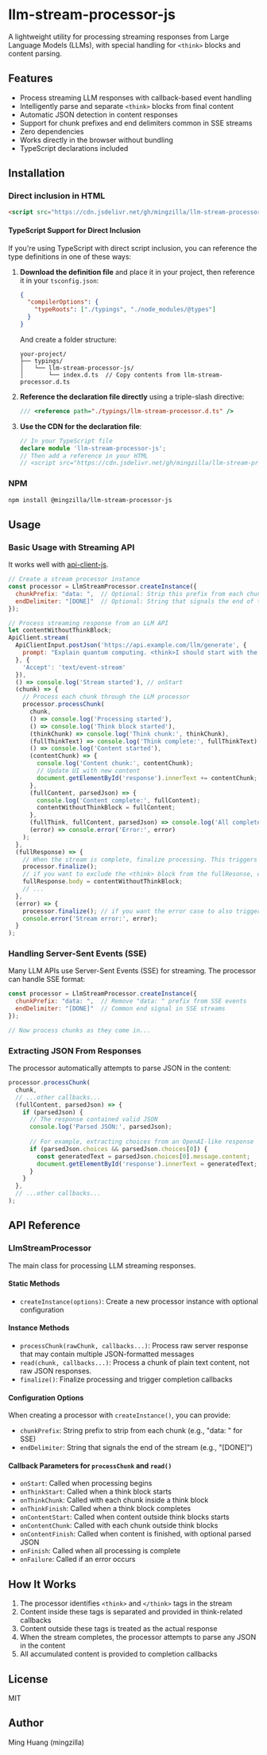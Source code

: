 # llm-stream-processor-js

A lightweight utility for processing streaming responses from Large Language Models (LLMs), with special handling for `<think>` blocks and content parsing.

## Features

- Process streaming LLM responses with callback-based event handling
- Intelligently parse and separate `<think>` blocks from final content
- Automatic JSON detection in content responses
- Support for chunk prefixes and end delimiters common in SSE streams
- Zero dependencies
- Works directly in the browser without bundling
- TypeScript declarations included

## Installation

### Direct inclusion in HTML

```html
<script src="https://cdn.jsdelivr.net/gh/mingzilla/llm-stream-processor-js@latest/llm-stream-processor.js"></script>
```

#### TypeScript Support for Direct Inclusion

If you're using TypeScript with direct script inclusion, you can reference the type definitions in one of these ways:

1. **Download the definition file** and place it in your project, then reference it in your `tsconfig.json`:

   ```json
   {
     "compilerOptions": {
       "typeRoots": ["./typings", "./node_modules/@types"]
     }
   }
   ```

   And create a folder structure:
   ```
   your-project/
   ├── typings/
   │   └── llm-stream-processor-js/
   │       └── index.d.ts  // Copy contents from llm-stream-processor.d.ts
   ```

2. **Reference the declaration file directly** using a triple-slash directive:

   ```typescript
   /// <reference path="./typings/llm-stream-processor.d.ts" />
   ```

3. **Use the CDN for the declaration file**:

   ```typescript
   // In your TypeScript file
   declare module 'llm-stream-processor-js';
   // Then add a reference in your HTML
   // <script src="https://cdn.jsdelivr.net/gh/mingzilla/llm-stream-processor-js@latest/llm-stream-processor.js"></script>
   ```

### NPM

```bash
npm install @mingzilla/llm-stream-processor-js
```

## Usage

### Basic Usage with Streaming API

It works well with [api-client-js](https://github.com/mingzilla/api-client-js).

```javascript
// Create a stream processor instance
const processor = LlmStreamProcessor.createInstance({
  chunkPrefix: "data: ",  // Optional: Strip this prefix from each chunk (common in SSE)
  endDelimiter: "[DONE]"  // Optional: String that signals the end of the stream
});

// Process streaming response from an LLM API
let contentWithoutThinkBlock;
ApiClient.stream(
  ApiClientInput.postJson('https://api.example.com/llm/generate', {
    prompt: "Explain quantum computing. <think>I should start with the basics.</think>"
  }, {
    'Accept': 'text/event-stream'
  }),
  () => console.log('Stream started'), // onStart
  (chunk) => {
    // Process each chunk through the LLM processor
    processor.processChunk(
      chunk,
      () => console.log('Processing started'),
      () => console.log('Think block started'),
      (thinkChunk) => console.log('Think chunk:', thinkChunk),
      (fullThinkText) => console.log('Think complete:', fullThinkText),
      () => console.log('Content started'),
      (contentChunk) => {
        console.log('Content chunk:', contentChunk);
        // Update UI with new content
        document.getElementById('response').innerText += contentChunk;
      },
      (fullContent, parsedJson) => {
        console.log('Content complete:', fullContent);
        contentWithoutThinkBlock = fullContent;
      },
      (fullThink, fullContent, parsedJson) => console.log('All complete'),
      (error) => console.error('Error:', error)
    );
  },
  (fullResponse) => {
    // When the stream is complete, finalize processing. This triggers 'Content complete' to be executed
    processor.finalize();
    // if you want to exclude the <think> block from the fullResonse, do the below
    fullResponse.body = contentWithoutThinkBlock;
    // ...
  },
  (error) => {
    processor.finalize(); // if you want the error case to also trigger completion.
    console.error('Stream error:', error);
  }
);
```

### Handling Server-Sent Events (SSE)

Many LLM APIs use Server-Sent Events (SSE) for streaming. The processor can handle SSE format:

```javascript
const processor = LlmStreamProcessor.createInstance({
  chunkPrefix: "data: ",  // Remove "data: " prefix from SSE events
  endDelimiter: "[DONE]"  // Common end signal in SSE streams
});

// Now process chunks as they come in...
```

### Extracting JSON From Responses

The processor automatically attempts to parse JSON in the content:

```javascript
processor.processChunk(
  chunk,
  // ...other callbacks...
  (fullContent, parsedJson) => {
    if (parsedJson) {
      // The response contained valid JSON
      console.log('Parsed JSON:', parsedJson);
      
      // For example, extracting choices from an OpenAI-like response
      if (parsedJson.choices && parsedJson.choices[0]) {
        const generatedText = parsedJson.choices[0].message.content;
        document.getElementById('response').innerText = generatedText;
      }
    }
  },
  // ...other callbacks...
);
```

## API Reference

### LlmStreamProcessor

The main class for processing LLM streaming responses.

#### Static Methods

- `createInstance(options)`: Create a new processor instance with optional configuration

#### Instance Methods

- `processChunk(rawChunk, callbacks...)`: Process raw server response that may contain multiple JSON-formatted messages
- `read(chunk, callbacks...)`: Process a chunk of plain text content, not raw JSON responses.
- `finalize()`: Finalize processing and trigger completion callbacks

#### Configuration Options

When creating a processor with `createInstance()`, you can provide:

- `chunkPrefix`: String prefix to strip from each chunk (e.g., "data: " for SSE)
- `endDelimiter`: String that signals the end of the stream (e.g., "[DONE]")

#### Callback Parameters for `processChunk` and `read()`

- `onStart`: Called when processing begins
- `onThinkStart`: Called when a think block starts
- `onThinkChunk`: Called with each chunk inside a think block
- `onThinkFinish`: Called when a think block completes
- `onContentStart`: Called when content outside think blocks starts
- `onContentChunk`: Called with each chunk outside think blocks
- `onContentFinish`: Called when content is finished, with optional parsed JSON
- `onFinish`: Called when all processing is complete
- `onFailure`: Called if an error occurs

## How It Works

1. The processor identifies `<think>` and `</think>` tags in the stream
2. Content inside these tags is separated and provided in think-related callbacks
3. Content outside these tags is treated as the actual response
4. When the stream completes, the processor attempts to parse any JSON in the content
5. All accumulated content is provided to completion callbacks

## License

MIT

## Author

Ming Huang (mingzilla)
